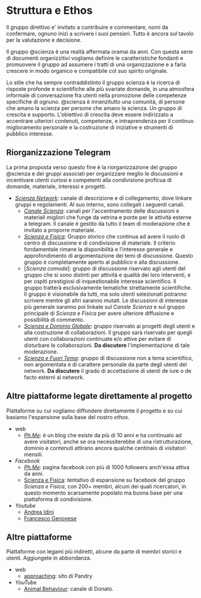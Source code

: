 # Struttura e Ethos

Il gruppo direttivo e' invitato a contribuire e commentare, nomi da confermare, ognuno inizi a scrivere i suoi pensieri. Tutto è ancora sul tavolo per la valutazione e decisione.

Il gruppo @scienza è una realtà affermata oramai da anni. Con questa serie di documenti organizzitivi vogliamo definire le caratteristiche fondanti e promuovere il gruppo ad assumere i tratti di una organizzazione e a farla crescere in modo organico e compatibile col suo spirito originale.

Lo stile che ha sempre contraddistinto il gruppo scienza è la ricerca di risposte profonde e scientifiche alle più svariate domande, in una atmosfera informale di conversazione fra utenti nella promozione delle competenze specifiche di ognuno. @scienza è innanzitutto una comunità, di persone che amano la scienza per persone che amano la scienza. Un gruppo di crescita e supporto. L'obiettivo di crescita deve essere indirizzato a accentrare ulteriori contenuti, competenze, e intraprendenza per il continuo miglioramento personale e la costruzione di iniziative e strumenti di pubblico interesse.

## Riorganizzazione Telegram

La prima proposta verso questo fine è la riorganizzazione del gruppo @scienza e dei gruppi associati per organizzare meglio le discussioni e incentivare utenti curiosi e competenti alla condivisione proficua di domande, materiale, interessi e progetti.

- [_Scienza Network_](https://t.me/scienzanetwork): canale di descrizione e di collegamento, dove linkare gruppi e regolamenti. Al suo interno, sono collegati i seguenti canali.
  - [_Canale Scienza_](https://t.me/canalescienza): canali per l'accentramento delle discussioni e materiali migliori che funge da vetrina e ponte per le attività esterne a telegram. Il canale è gestito da tutto il team di moderazione che è invitato a proporre materiale.
  - [_Scienza e Fisica_](https://t.me/scienza): Gruppo storico che continua ad avere il ruolo di centro di discussione e di condivisione di materiale. Il criterio fondamentale rimane la disponibilità e l'interesse generale e approfondimento di argomentazione dei temi di discussione. Questo gruppo è completamente aperto al pubblico e alla discussione.
  - [_Scienza comoda_]: gruppo di discussione riservato agli utenti del gruppo che si sono distinti per attività e qualità dei loro interventi, e per ospiti prestigiosi di inquestionabile interesse scientifico. Il gruppo tratterà esclusivamente tematiche strettamente scientifiche. Il gruppo è visionabile da tutti, ma solo utenti selezionati potranno scrivere mentre gli altri saranno mutati. Le discussioni di interesse più generale saranno poi linkate sul _Canale Scienza_ e sul gruppo principale di _Scienza e Fisica_ per avere ulteriore diffusione e possibilità di commento.
  - [_Scienza e Dominio Globale_](@scienzadominio?): gruppo riservato ai progetti degli utenti e alla costruzione di collaborazioni. Il gruppo sarà riservato per quegli utenti con collaborazioni continuate e/o attive per evitare di disturbare le collaborazioni. **Da discutere** l'implementazione di tale moderazione.
  - [_Scienza e Fuori Tema_](@scienzaft?): gruppo di discussione non a tema scientifico, non argomentata e di carattere personale da parte degli utenti del network. **Da discutere** il grado di accettazione di utenti de iure o de facto esterni al network.
  
## Altre piattaforme legate direttamente al progetto

Piattaforme su cui vogliamo diffondere direttamente il progetto e su cui basiamo l'espansione sulla base del nostro _ethos_.

- web
  - [_Ph.Me_](http://www.phme.it): è un blog che esiste da più di 10 anni e ha continuato ad avere visitatori, anche se ora necessiterebbe di una ristrutturazione, dominio e contenuti attirano ancora qualche centinaio di visitatori mensili.
- _Facebook_
  - [_Ph.Me_](https://www.facebook.com/phmeit/): pagina facebook con più di 1000 followers anch'essa attiva da anni.
  - [Scienza e Fisica](https://www.facebook.com/groups/scienzati/): tentativo di espansione su facebook del gruppo _Scienza e Fisica_, con 200+ membri, alcuni dei quali ricercatori, in questo momento scarsamente popolato ma buona base per una piattaforma di condivisione.
- _Youtube_
  - [Andrea Idini](https://www.youtube.com/channel/UCZTtHMX7h5fBYfEIwjrCpiA)
  - [Francesco Genovese](https://www.youtube.com/user/anisama1987)
  
## Altre piattaforme

Piattaforme con legami più indiretti, alcune da parte di membri storici e utenti. Aggiungete in abbondanza.

- web
  - [approaching](https://en.approaching.it): sito di Pandry
- _YouTube_
  - [Animal Behaviour](https://www.youtube.com/channel/UCtuinzzByLwI6QaByoGUSrQ): canale di Donato.
